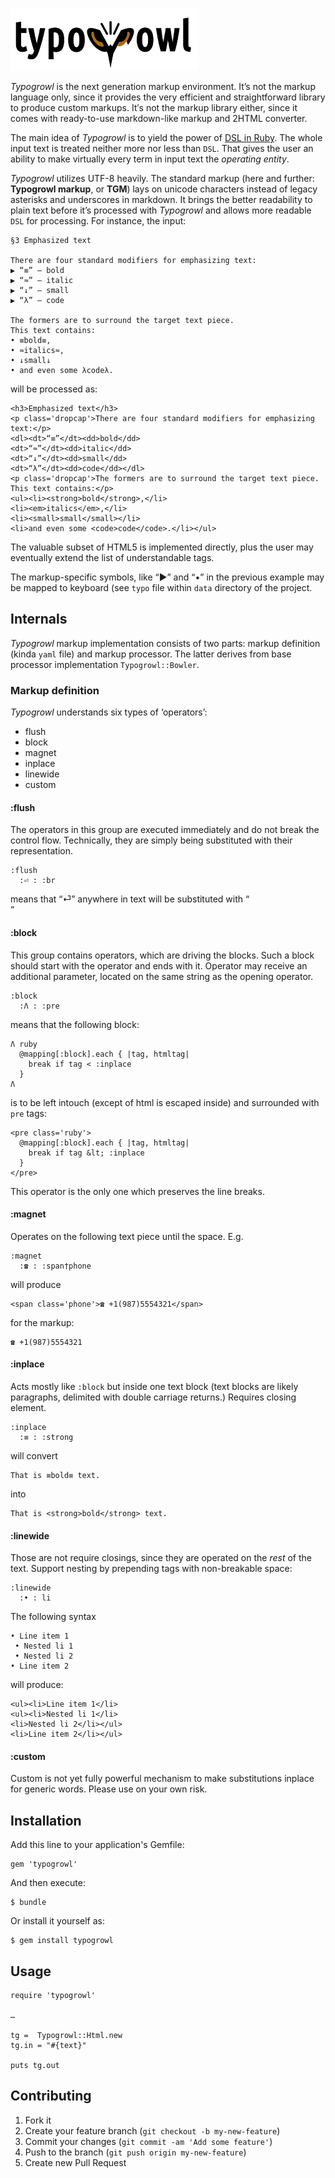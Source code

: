 ![Typogrowl](/images/owl.png)

_Typogrowl_ is the next generation markup environment. It’s not the
markup language only, since it provides the very efficient and straightforward
library to produce custom markups. It′s not the markup library either,
since it comes with ready-to-use markdown-like markup and 2HTML converter.

The main idea of _Typogrowl_ is to yield the power of 
[DSL in Ruby](http://jroller.com/rolsen/entry/building_a_dsl_in_ruby).
The whole input text is treated neither more nor less than `DSL`. 
That gives the user an ability to make virtually every term in input text
the _operating entity_.

_Typogrowl_ utilizes UTF-8 heavily. The standard markup (here and further:
**Typogrowl markup**, or **TGM**) lays on unicode characters instead of
legacy asterisks and underscores in markdown. It brings the better 
readability to plain text before it’s processed with _Typogrowl_ and
allows more readable `DSL` for processing. For instance, the input:

    §3 Emphasized text

    There are four standard modifiers for emphasizing text:
    ▶ “≡” — bold
    ▶ “≈” — italic
    ▶ “↓” — small
    ▶ “λ” — code

    The formers are to surround the target text piece.
    This text contains:
    • ≡bold≡,
    • ≈italics≈,
    • ↓small↓ 
    • and even some λcodeλ.

will be processed as:

    <h3>Emphasized text</h3>
    <p class='dropcap'>There are four standard modifiers for emphasizing text:</p>
    <dl><dt>“≡”</dt><dd>bold</dd>
    <dt>“≈”</dt><dd>italic</dd>
    <dt>“↓”</dt><dd>small</dd>
    <dt>“λ”</dt><dd>code</dd></dl>
    <p class='dropcap'>The formers are to surround the target text piece.
    This text contains:</p>
    <ul><li><strong>bold</strong>,</li>
    <li><em>italics</em>,</li>
    <li><small>small</small></li>
    <li>and even some <code>code</code>.</li></ul>

The valuable subset of HTML5 is implemented directly, plus the user may
eventually extend the list of understandable tags.

The markup-specific symbols, like “▶” and “•” in the previous example
may be mapped to keyboard (see `typo` file within `data` directory of the 
project.

## Internals

_Typogrowl_ markup implementation consists of two parts: markup definition
(kinda `yaml` file) and markup processor. The latter derives from base
processor implementation `Typogrowl::Bowler`.

### Markup definition

_Typogrowl_ understands six types of ‘operators’:

* flush
* block
* magnet
* inplace
* linewide
* custom

#### :flush

The operators in this group are executed immediately and do not break
the control flow. Technically, they are simply being substituted with 
their representation.

    :flush
      :⏎ : :br

means that “⏎” anywhere in text will be substituted with “<br>”

#### :block

This group contains operators, which are driving the blocks. Such a block
should start with the operator and ends with it. Operator may receive an
additional parameter, located on the same string as the opening operator.

    :block
      :Λ : :pre

means that the following block:

    Λ ruby
      @mapping[:block].each { |tag, htmltag|
        break if tag < :inplace
      }
    Λ

is to be left intouch (except of html is escaped inside) 
and surrounded with `pre` tags:

    <pre class='ruby'>
      @mapping[:block].each { |tag, htmltag|
        break if tag &lt; :inplace
      }
    </pre>

This operator is the only one which preserves the line breaks.

#### :magnet

Operates on the following text piece until the space. E.g.

    :magnet
      :☎ : :span†phone

will produce

    <span class='phone'>☎ +1(987)5554321</span>

for the markup:

    ☎ +1(987)5554321

#### :inplace

Acts mostly like `:block` but inside one text block (text blocks are
likely paragraphs, delimited with double carriage returns.) Requires
closing element.

    :inplace
      :≡ : :strong

will convert

    That is ≡bold≡ text.

into

    That is <strong>bold</strong> text.

#### :linewide

Those are not require closings, since they are operated on the _rest_ of
the text. Support nesting by prepending tags with non-breakable space:

    :linewide
      :• : li

The following syntax 

    • Line item 1
     • Nested li 1
     • Nested li 2
    • Line item 2

will produce:

    <ul><li>Line item 1</li>
    <ul><li>Nested li 1</li>
    <li>Nested li 2</li></ul>
    <li>Line item 2</li></ul>

#### :custom

Custom is not yet fully powerful mechanism to make substitutions inplace
for generic words. Please use on your own risk.



## Installation

Add this line to your application's Gemfile:

    gem 'typogrowl'

And then execute:

    $ bundle

Or install it yourself as:

    $ gem install typogrowl

## Usage

    require 'typogrowl'
    
    …

    tg =  Typogrowl::Html.new 
    tg.in = "#{text}"

    puts tg.out

## Contributing

1. Fork it
2. Create your feature branch (`git checkout -b my-new-feature`)
3. Commit your changes (`git commit -am 'Add some feature'`)
4. Push to the branch (`git push origin my-new-feature`)
5. Create new Pull Request
